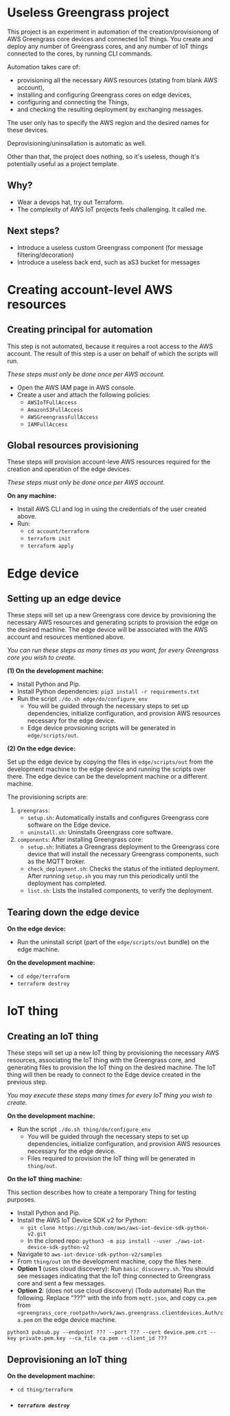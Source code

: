 # Useless Greengrass project

This project is an experiment in automation of the creation/provisionong of AWS Greengrass core devices and connected IoT things. You create and deploy any number of Greengrass cores, and any number of IoT things connected to the cores, by running CLI commands.

Automation takes care of:

* provisioning all the necessary AWS resources (stating from blank AWS account),
* installing and configuring Greengrass cores on edge devices, 
* configuring and connecting the Things, 
* and checking the resulting deployment by exchanging messages. 

The user only has to specify the AWS region and the desired names for these devices.

Deprovisioning/uninsallation is automatic as well.

Other than that, the project does nothing, so it's useless, though it's potentially useful as a project template.

## Why?

* Wear a devops hat, try out Terraform.
* The complexity of AWS IoT projects feels challenging. It called me.

## Next steps?

* Introduce a useless custom Greengrass component (for message filtering/decoration)
* Introduce a useless back end, such as aS3 bucket for messages

# Creating account-level AWS resources

## Creating principal for automation

This step is not automated, because it requires a root access to the AWS account. The result of this step is a user on behalf of which the scripts will run.

*These steps must only be done once per AWS account.*

* Open the AWS IAM page in AWS console.
* Create a user and attach the following policies:
    * `AWSIoTFullAccess`
    * `AmazonS3FullAccess`
    * `AWSGreengrassFullAccess`
    * `IAMFullAccess`

## Global resources provisioning

These steps will provision account-leve AWS resources required for the creation and operation of the edge devices. 

*These steps must only be done once per AWS account.*

**On any machine:**

* Install AWS CLI and log in using the credentials of the user created above. 
* Run:
    * `cd account/terraform`
    * `terraform init`
    * `terraform apply`

# Edge device

## Setting up an edge device

These steps will set up a new Greengrass core device by provisioning the necessary AWS resources and generating scripts to provision the edge on the desired machine. The edge device will be associated with the AWS account and resources mentioned above. 

*You can run these steps as many times as you want, for every Greengrass core you wish to create.*

**(1) On the development machine:**

* Install Python and Pip.
* Install Python dependencies: `pip3 install -r requirements.txt`
* Run the script `./do.sh edge/do/configure_env`
    * You will be guided through the necessary steps to set up dependencies, initialize configuration, and provision AWS resources necessary for the edge device.
    * Edge device provsioning scripts will be generated in `edge/scripts/out`.

**(2) On the edge device:**

Set up the edge device by copying the files in `edge/scripts/out` from the development machine to the edge device and running the scripts over there. The edge device can be the development machine or a different machine. 

The provisioning scripts are:

1. `greengrass`:
    * `setup.sh`: Automatically installs and configures Greengrass core software on the Edge device.
    * `uninstall.sh`: Uninstalls Greengrass core software.
2. `components`: After installing Greengrass core:
    * `setup.sh`: Initiates a Greengrass deployment to the Greengrass core device that will install the necessary Greengrass components, such as the MQTT broker.
    * `check_deployment.sh`: Checks the status of the initiated deployment. After running `setup.sh` you may run this periodically until the deployment has completed.
    * `list.sh`: Lists the installed components, to verify the deployment.

## Tearing down the edge device

**On the edge device:**

* Run the uninstall script (part of the `edge/scripts/out` bundle) on the edge machine.

**On the development machine:**

* `cd edge/terraform`
* `terraform destroy`

# IoT thing

## Creating an IoT thing

These steps will set up a new IoT thing by provisioning the necessary AWS resources, associating the IoT thing with the Greengrass core, and generating files to provision the IoT thing on the desired machine. The IoT thing will then be ready to connect to the Edge device created in the previous step. 

*You may execute these steps many times for every IoT thing you wish to create.*

**On the development machine:**

* Run the script `./do.sh thing/do/configure_env`
    * You will be guided through the necessary steps to set up dependencies, initialize configuration, and provision AWS resources necessary for the edge device.
    * Files required to provision the IoT thing will be generated in `thing/out`.

**On the IoT thing machine:**

This section describes how to create a temporary Thing for testing purposes.

* Install Python and Pip.
* Install the AWS IoT Device SDK v2 for Python:
    * `git clone https://github.com/aws/aws-iot-device-sdk-python-v2.git`
    * In the cloned repo: `python3 -m pip install --user ./aws-iot-device-sdk-python-v2`
* Navigate to `aws-iot-device-sdk-python-v2/samples`
* From `thing/out` on the development machine, copy the files here.
* **Option 1** (uses cloud discovery): Run `basic_discovery.sh`. You should see messages indicating that the IoT thing connected to Greengrass core and sent a few messages.
* **Option 2**: (does not use cloud discovery) (Todo automate) Run the following. Replace "???" with the info from `mqtt.json`, and copy `ca.pem` from `<greengrass_core_rootpath>/work/aws.greengrass.clientdevices.Auth/ca.pem` on the edge device machine.

```
python3 pubsub.py --endpoint ??? --port ??? --cert device.pem.crt --key private.pem.key --ca_file ca.pem --client_id ???
```

## Deprovisioning an IoT thing

**On the development machine:**

* `cd thing/terraform`

* ##### `terraform destroy`

